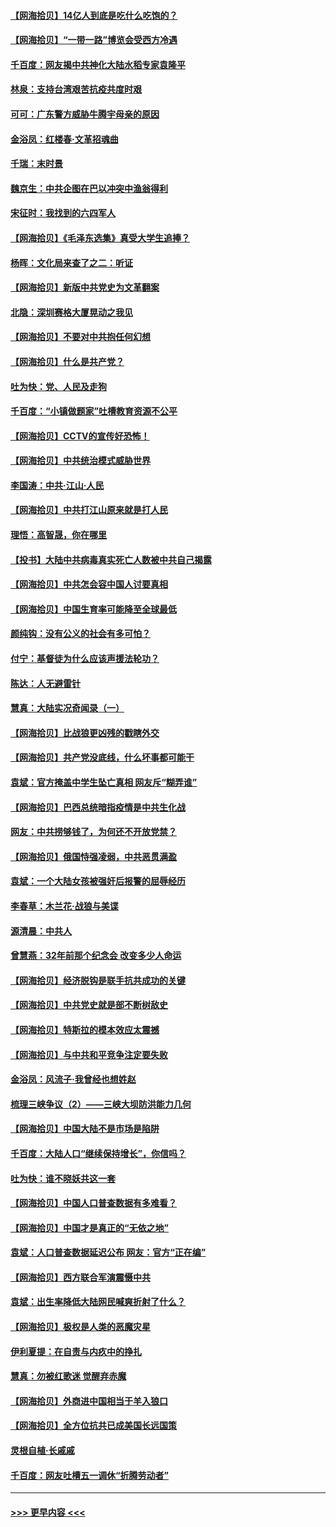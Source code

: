 #### [【网海拾贝】14亿人到底是吃什么吃饱的？](../pages/nsc993/n12974125.md?t=05260551) 
#### [【网海拾贝】“一带一路”博览会受西方冷遇](../pages/nsc993/n12971787.md?t=05260551) 
#### [千百度：网友揭中共神化大陆水稻专家袁隆平](../pages/nsc993/n12971733.md?t=05260551) 
#### [林泉：支持台湾艰苦抗疫共度时艰](../pages/nsc993/n12971350.md?t=05260551) 
#### [可可：广东警方威胁牛腾宇母亲的原因](../pages/nsc993/n12971100.md?t=05260551) 
#### [金浴凤：红楼春·文革招魂曲](../pages/nsc993/n12970354.md?t=05260551) 
#### [千瑞：末时景](../pages/nsc993/n12970337.md?t=05260551) 
#### [魏京生：中共企图在巴以冲突中渔翁得利](../pages/nsc993/n12970286.md?t=05260551) 
#### [宋征时：我找到的六四军人](../pages/nsc993/n12970213.md?t=05260551) 
#### [【网海拾贝】《毛泽东选集》真受大学生追捧？](../pages/nsc993/n12968779.md?t=05260551) 
#### [杨晖：文化局来查了之二：听证](../pages/nsc993/n12966528.md?t=05260551) 
#### [【网海拾贝】新版中共党史为文革翻案](../pages/nsc993/n12967526.md?t=05260551) 
#### [北隐：深圳赛格大厦晃动之我见](../pages/nsc993/n12967393.md?t=05260551) 
#### [【网海拾贝】不要对中共抱任何幻想](../pages/nsc993/n12965222.md?t=05260551) 
#### [【网海拾贝】什么是共产党？](../pages/nsc993/n12962781.md?t=05260551) 
#### [吐为快：党、人民及走狗](../pages/nsc993/n12962747.md?t=05260551) 
#### [千百度：“小镇做题家”吐槽教育资源不公平](../pages/nsc993/n12962705.md?t=05260551) 
#### [【网海拾贝】CCTV的宣传好恐怖！](../pages/nsc993/n12959984.md?t=05260551) 
#### [【网海拾贝】中共统治模式威胁世界](../pages/nsc993/n12957622.md?t=05260551) 
#### [李国涛：中共‧江山‧人民](../pages/nsc993/n12957502.md?t=05260551) 
#### [【网海拾贝】中共打江山原来就是打人民](../pages/nsc993/n12954345.md?t=05260551) 
#### [理悟：高智晟，你在哪里](../pages/nsc993/n12953115.md?t=05260551) 
#### [【投书】大陆中共病毒真实死亡人数被中共自己揭露](../pages/nsc993/n12953050.md?t=05260551) 
#### [【网海拾贝】中共怎会容中国人讨要真相](../pages/nsc993/n12952161.md?t=05260551) 
#### [【网海拾贝】中国生育率可能降至全球最低](../pages/nsc993/n12948793.md?t=05260551) 
#### [颜纯钩：没有公义的社会有多可怕？](../pages/nsc993/n12947626.md?t=05260551) 
#### [付宁：基督徒为什么应该声援法轮功？](../pages/nsc993/n12947233.md?t=05260551) 
#### [陈达：人无避雷针](../pages/nsc993/n12947098.md?t=05260551) 
#### [慧真：大陆实况奇闻录（一）](../pages/nsc993/n12945811.md?t=05260551) 
#### [【网海拾贝】比战狼更凶残的戳瞎外交](../pages/nsc993/n12945717.md?t=05260551) 
#### [【网海拾贝】共产党没底线，什么坏事都可能干](../pages/nsc993/n12942090.md?t=05260551) 
#### [袁斌：官方掩盖中学生坠亡真相 网友斥“糊弄谁”](../pages/nsc993/n12942029.md?t=05260551) 
#### [【网海拾贝】巴西总统暗指疫情是中共生化战](../pages/nsc993/n12938999.md?t=05260551) 
#### [网友：中共捞够钱了，为何还不开放党禁？](../pages/nsc993/n12938952.md?t=05260551) 
#### [【网海拾贝】俄国恃强凌弱，中共恶贯满盈](../pages/nsc993/n12936626.md?t=05260551) 
#### [袁斌：一个大陆女孩被强奸后报警的屈辱经历](../pages/nsc993/n12936547.md?t=05260551) 
#### [李春草：木兰花·战狼与美谍](../pages/nsc993/n12935995.md?t=05260551) 
#### [源清晨：中共人](../pages/nsc993/n12935589.md?t=05260551) 
#### [曾慧燕：32年前那个纪念会 改变多少人命运](../pages/nsc993/n12934233.md?t=05260551) 
#### [【网海拾贝】经济脱钩是联手抗共成功的关键](../pages/nsc993/n12934176.md?t=05260551) 
#### [【网海拾贝】中共党史就是部不断树敌史](../pages/nsc993/n12932844.md?t=05260551) 
#### [【网海拾贝】特斯拉的模本效应太震撼](../pages/nsc993/n12925626.md?t=05260551) 
#### [【网海拾贝】与中共和平竞争注定要失败](../pages/nsc993/n12923326.md?t=05260551) 
#### [金浴凤：风流子‧我曾经也想姓赵](../pages/nsc993/n12920911.md?t=05260551) 
#### [梳理三峡争议（2）——三峡大坝防洪能力几何](../pages/nsc993/n12920173.md?t=05260551) 
#### [【网海拾贝】中国大陆不是市场是陷阱](../pages/nsc993/n12920143.md?t=05260551) 
#### [千百度：大陆人口“继续保持增长”，你信吗？](../pages/nsc993/n12918946.md?t=05260551) 
#### [吐为快：谁不晓妖共这一套](../pages/nsc993/n12918941.md?t=05260551) 
#### [【网海拾贝】中国人口普查数据有多难看？](../pages/nsc993/n12917822.md?t=05260551) 
#### [【网海拾贝】中国才是真正的“无依之地”](../pages/nsc993/n12915845.md?t=05260551) 
#### [袁斌：人口普查数据延迟公布 网友：官方“正在编”](../pages/nsc993/n12915748.md?t=05260551) 
#### [【网海拾贝】西方联合军演震慑中共](../pages/nsc993/n12913466.md?t=05260551) 
#### [袁斌：出生率降低大陆网民喊爽折射了什么？](../pages/nsc993/n12913365.md?t=05260551) 
#### [【网海拾贝】极权是人类的恶魔灾星](../pages/nsc993/n12910697.md?t=05260551) 
#### [伊利夏提：在自责与内疚中的挣扎](../pages/nsc993/n12910493.md?t=05260551) 
#### [慧真：勿被红歌迷 觉醒弃赤魔](../pages/nsc993/n12910485.md?t=05260551) 
#### [【网海拾贝】外商进中国相当于羊入狼口](../pages/nsc993/n12908274.md?t=05260551) 
#### [【网海拾贝】全方位抗共已成美国长远国策](../pages/nsc993/n12906878.md?t=05260551) 
#### [灵根自植‧长戚戚](../pages/nsc993/n12905585.md?t=05260551) 
#### [千百度：网友吐槽五一调休“折腾劳动者”](../pages/nsc993/n12905934.md?t=05260551) 

----
#### [ >>> 更早内容 <<< ](../indexes/nsc993-earlier.md)
